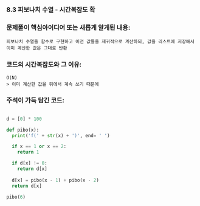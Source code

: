 ### 8.3 피보나치 수열 - 시간복잡도 확

### 문제풀이 핵심아이디어 또는 새롭게 알게된 내용: 
    피보나치 수열을 함수로 구현하고 이전 값들을 재귀적으로 계산하되, 값을 리스트에 저장해서 이미 계산한 값은 그대로 반환

            
### 코드의 시간복잡도와 그 이유:    
    O(N)   
    > 이미 계산한 값을 뒤에서 계속 쓰기 때문에

### 주석이 가득 담긴 코드:
```python

d = [0] * 100

def pibo(x):
  print('f(' + str(x) + ')', end= ' ')

  if x == 1 or x == 2:
    return 1

  if d[x] != 0:
    return d[x]
    
  d[x] = pibo(x - 1) + pibo(x - 2)
  return d[x]

pibo(6)



```
